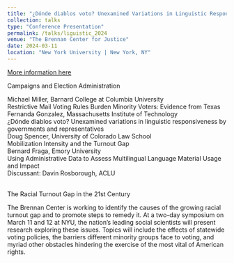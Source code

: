 ```yaml
---
title: "¿Dónde diablos voto? Unexamined Variations in Linguistic Responsiveness"
collection: talks
type: "Conference Presentation"
permalink: /talks/liguistic_2024
venue: "The Brennan Center for Justice"
date: 2024-03-11
location: "New York University | New York, NY"
---
```


[More information here](https://www.brennancenter.org/racial-turnout-gap-21st-century)<br>

Campaigns and Election Administration<br>

Michael Miller, Barnard College at Columbia University<br>
Restrictive Mail Voting Rules Burden Minority Voters: Evidence from Texas<br>
Fernanda Gonzalez, Massachusetts Institute of Technology<br>
¿Dónde diablos voto? Unexamined variations in linguistic responsiveness by governments and representatives<br>
Doug Spencer, University of Colorado Law School<br>
Mobilization Intensity and the Turnout Gap<br>
Bernard Fraga, Emory University<br>
Using Administrative Data to Assess Multilingual Language Material Usage and Impact<br>
Discussant: Davin Rosborough, ACLU<br><br>

The Racial Turnout Gap in the 21st Century<br>

The Brennan Center is working to identify the causes of the growing racial turnout gap and to promote steps to remedy it. At a two-day symposium on March 11 and 12 at NYU, the nation’s leading social scientists will present research exploring these issues. Topics will include the effects of statewide voting policies, the barriers different minority groups face to voting, and myriad other obstacles hindering the exercise of the most vital of American rights.

